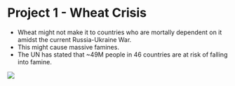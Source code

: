 # Project 1 -  Wheat Crisis
- Wheat might not make it to countries who are mortally dependent on it amidst the current Russia-Ukraine War.
- This might cause massive famines.
- The UN has stated that ~49M people in 46 countries are at risk of falling into famine.

![](https://i.imgur.com/X33INNN.png)
